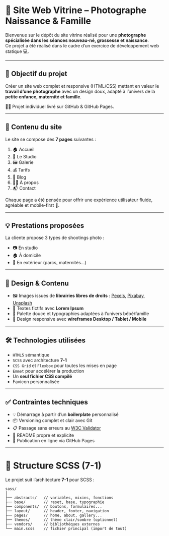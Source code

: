 # 📸 Site Web Vitrine – Photographe Naissance & Famille

Bienvenue sur le dépôt du site vitrine réalisé pour une **photographe spécialisée dans les séances nouveau-né, grossesse et naissance**.  
Ce projet a été réalisé dans le cadre d’un exercice de développement web statique 💻.

---

## 🎯 Objectif du projet

Créer un site web complet et responsive (HTML/CSS) mettant en valeur le **travail d’une photographe** avec un design doux, adapté à l’univers de la **petite enfance, maternité et famille**.

🧑‍💻 Projet individuel livré sur GitHub & GitHub Pages.

---

## 🧩 Contenu du site

Le site se compose des **7 pages** suivantes :

1. 🏠 Accueil  
2. 🏢 Le Studio  
3. 🖼️ Galerie  
4. 💰 Tarifs  
5. 📝 Blog  
6. 👩‍🍼 À propos  
7. 📬 Contact 

Chaque page a été pensée pour offrir une expérience utilisateur fluide, agréable et mobile-first 📱.

---

## 💡 Prestations proposées

La cliente propose 3 types de shootings photo :

- 📷 En studio  
- 🏠 À domicile  
- 🌳 En extérieur (parcs, maternités…)

---

## 🎨 Design & Contenu

- 🖼️ Images issues de **librairies libres de droits** : [Pexels](https://www.pexels.com), [Pixabay](https://www.pixabay.com), [Unsplash](https://www.unsplash.com)
- 📝 Textes fictifs avec **Lorem Ipsum**
- 🎨 Palette douce et typographies adaptées à l’univers bébé/famille
- 📐 Design responsive avec **wireframes Desktop / Tablet / Mobile**

---

## 🛠️ Technologies utilisées

- `HTML5` sémantique  
- `SCSS` avec architecture **7-1**  
- `CSS Grid` et `Flexbox` pour toutes les mises en page  
- `Emmet` pour accélérer la production  
- Un **seul fichier CSS compilé**  
- Favicon personnalisée

---

## ✅ Contraintes techniques

- 💡 Démarrage à partir d’un **boilerplate** personnalisé  
- 📦 Versioning complet et clair avec Git  
- 📋 Passage sans erreurs au [W3C Validator](https://validator.w3.org/)  
- 📄 README propre et explicite  
- 🚀 Publication en ligne via GitHub Pages

---

# 📂 Structure SCSS (7-1)

Le projet suit l’architecture **7-1** pour SCSS :

```
sass/
│
├── abstracts/   // variables, mixins, fonctions
├── base/        // reset, base, typographie
├── components/  // boutons, formulaires...
├── layout/      // header, footer, navigation
├── pages/       // home, about, gallery...
├── themes/      // thème clair/sombre (optionnel)
├── vendors/     // bibliothèques externes
└── main.scss    // fichier principal (import de tout)  
```

